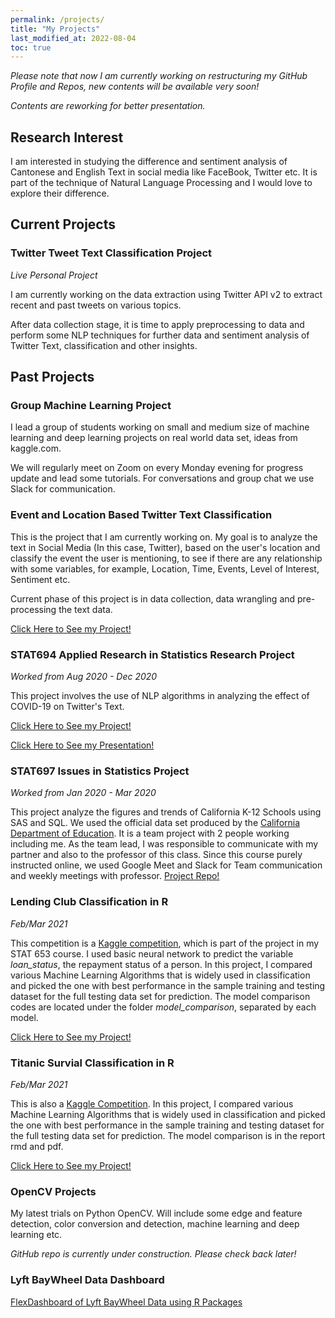 ```yaml
---
permalink: /projects/
title: "My Projects"
last_modified_at: 2022-08-04
toc: true
---
```


*Please note that now I am currently working on restructuring my GitHub Profile and Repos, new contents will be available very soon!*


*Contents are reworking for better presentation.*

## Research Interest
I am interested in studying the difference and sentiment analysis of Cantonese and English Text in social media like FaceBook, Twitter etc. It is part of the technique of Natural Language Processing and I would love to explore their difference.



## Current Projects
### Twitter Tweet Text Classification Project
*Live Personal Project*


I am currently working on the data extraction using Twitter API v2 to extract recent and past tweets on various topics. 

After data collection stage, it is time to apply preprocessing to data and perform some NLP techniques for further data and sentiment analysis of Twitter Text, classification and other insights.



## Past Projects
### Group Machine Learning Project


I lead a group of students working on small and medium size of machine learning and deep learning projects on real world data set, ideas from kaggle.com. 

We will regularly meet on Zoom on every Monday evening for progress update and lead some tutorials. For conversations and group chat we use Slack for communication.



### Event and Location Based Twitter Text Classification
This is the project that I am currently working on. My goal is to analyze the text in Social Media (In this case, Twitter), based on the user's location and classify the event the user is mentioning, to see if there are any relationship with some variables, for example, Location, Time, Events, Level of Interest, Sentiment etc. 

Current phase of this project is in data collection, data wrangling and pre-processing the text data.

[Click Here to See my Project!](https://github.com/kelvin-cykong/Twitter-Classification-Project/)



### STAT694 Applied Research in Statistics Research Project
*Worked from Aug 2020 - Dec 2020*


This project involves the use of NLP algorithms in analyzing the effect of COVID-19 on Twitter's Text.

[Click Here to See my Project!](https://github.com/kelvin-cykong/Research_in_Statistics-STAT694)

[Click Here to See my Presentation!](/docs/stat694_presentation.html)



### STAT697 Issues in Statistics Project
*Worked from Jan 2020 - Mar 2020*


This project analyze the figures and trends of California K-12 Schools using SAS and SQL. We used the official data set produced by the [California Department of Education](https://www.cde.ca.gov/). It is a team project with 2 people working including me. As the team lead, I was responsible to communicate with my partner and also to the professor of this class. Since this course purely instructed online, we used Google Meet and Slack for Team communication and weekly meetings with professor.
[Project Repo!](https://github.com/kelvin-cykong/stat697-s20/team-1_project_repo)



### Lending Club Classification in R
*Feb/Mar 2021*


This competition is a [Kaggle competition](https://www.kaggle.com/wordsforthewise/lending-club), which is part of the project in my STAT 653 course. I used basic neural network to predict the variable *loan_status*, the repayment status of a person. In this project, I compared various Machine Learning Algorithms that is widely used in classification and picked the one with best performance in the sample training and testing dataset for the full testing data set for prediction. The model comparison codes are located under the folder *model_comparison*, separated by each model. 

[Click Here to See my Project!](https://github.com/kelvin-cykong/MachineLearning-Projects/Lending_Club_Project/)



### Titanic Survial Classification in R
*Feb/Mar 2021*


This is also a [Kaggle Competition](https://www.kaggle.com/c/titanic). In this project, I compared various Machine Learning Algorithms that is widely used in classification and picked the one with best performance in the sample training and testing dataset for the full testing data set for prediction. The model comparison is in the report rmd and pdf.

[Click Here to See my Project!](https://github.com/kelvin-cykong/MachineLearning-Projects/Kaggle_Titanic_Classification_in_R)



### OpenCV Projects


My latest trials on Python OpenCV. Will include some edge and feature detection, color conversion and detection, machine learning and deep learning etc.

*GitHub repo is currently under construction. Please check back later!*



### Lyft BayWheel Data Dashboard


[FlexDashboard of Lyft BayWheel Data using R Packages](/docs/Problem_03_flexdashboard.html)
